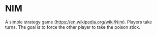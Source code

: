 # NIM

A simple strategy game (https://en.wikipedia.org/wiki/Nim). Players take turns. The goal is to force the other player to take the poison stick.
